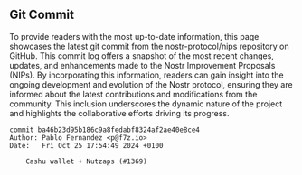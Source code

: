## Git Commit
To provide readers with the most up-to-date information, this page showcases the latest git commit from the nostr-protocol/nips repository on GitHub. This commit log offers a snapshot of the most recent changes, updates, and enhancements made to the Nostr Improvement Proposals (NIPs). By incorporating this information, readers can gain insight into the ongoing development and evolution of the Nostr protocol, ensuring they are informed about the latest contributions and modifications from the community. This inclusion underscores the dynamic nature of the project and highlights the collaborative efforts driving its progress.

```shell
commit ba46b23d95b186c9a8fedabf8324af2ae40e8ce4
Author: Pablo Fernandez <p@f7z.io>
Date:   Fri Oct 25 17:54:49 2024 +0100

    Cashu wallet + Nutzaps (#1369)
```
